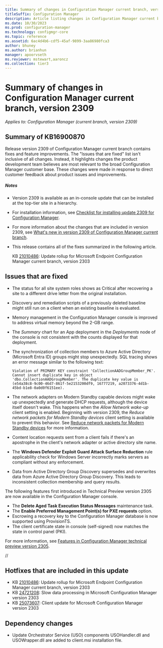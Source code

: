 ```yaml
---
title: Summary of changes in Configuration Manager current branch, version 2309
titleSuffix: Configuration Manager
description: Article listing changes in Configuration Manager current branch, version 2309
ms.date: 10/30/2023
ms.prod: configuration-manager
ms.technology: configmgr-core
ms.topic: reference
ms.assetid: 6ac4d4b6-cdf5-45af-9899-3aa86980fca3
author: bhuney
ms.author: brianhun
manager: apoorvseth
ms.reviewer: mstewart,aaroncz 
ms.collection: tier3
---
```


# Summary of changes in Configuration Manager current branch, version 2309

*Applies to: Configuration Manager (current branch, version 2309)*

## Summary of KB16900870
Release version 2309 of Configuration Manager current branch contains fixes and feature improvements.
The "Issues that are fixed" list isn't inclusive of all changes. Instead, it highlights changes the product development team believes are most relevant to the broad Configuration Manager customer base. These changes were made in response to direct customer feedback about product issues and improvements.

##### Notes
- Version 2309 is available as an in-console update that can be installed at the top-tier site in a hierarchy.
- For installation information, see [Checklist for installing update 2309 for Configuration Manager](../../core/servers/manage/checklist-for-installing-update-2309.md).
- For more information about the changes that are included in version 2309, see [What's new in version 2309 of Configuration Manager current branch](../../core/plan-design/changes/whats-new-in-version-2309.md).
- This release contains all of the fixes summarized in the following article.

   KB [21010486](../../hotfix/2303/21010486.md): Update rollup for Microsoft Endpoint Configuration Manager current branch, version 2303

## Issues that are fixed
<!-- 3013243 -->
- The status for all site system roles shows as Critical after recovering a site to a different drive letter from the original installation.

<!-- 12874521 -->
- Discovery and remediation scripts of a previously deleted baseline might still run on a client when an existing baseline is evaluated. 

<!-- 16225207 -->
- Memory management in the Configuration Manager console is improved to address virtual memory beyond the 2-GB range.

<!-- 16235012, 24435111  -->
- The *Summary* chart for an App deployment in the *Deployments* node of the console is not consistent with the counts displayed for that deployment.

<!-- 17436872 -->
- The synchronization of collection members to Azure Active Directory (Microsoft Entra ID) groups might stop unexpectedly. SQL tracing shows an error message similar to the following text:
   ```text
   Violation of PRIMARY KEY constraint 'CollectionAADGroupMember_PK'. Cannot insert duplicate key in object 'dbo.CollectionAADGroupMember'. The duplicate key value is (e54a38c8-9c00-46d7-861f-5e2153200df9, 16777219, a2073376-4d1b-45bd-b1e8-0a0d0f6151ee).
   ```

<!-- 17776096 -->
- The network adapters on Modern Standby capable devices might wake up unexpectedly and generate DHCP requests, although the device itself doesn't wake. This happens when the *Allow Network wake-up* client setting is enabled. Beginning with version 2309, the *Reduce network packets for Modern Standby devices* client setting is available to prevent this behavior. See [Reduce network packets for Modern Standby devices](../../core/clients/deploy/about-client-settings.md#reduce-network-packets-for-modern-standby-devices) for more information.

<!-- 24766267 -->
- Content location requests sent from a client fails if there's an apostrophe in the client's network adapter or active directory site name.

<!-- 9217349 -->
- The **Windows Defender Exploit Guard Attack Surface Reduction** rule applicability check for Windows Server incorrectly marks servers as compliant without any enforcement.

<!-- 15855196 -->
- Data from Active Directory Group Discovery supersedes and overwrites data from Azure Active Directory Group Discovery. This leads to inconsistent collection membership and query results.

<!-- 6167745, 2839966 -->
The following features first introduced in Technical Preview version 2305 are now available in the Configuration Manager console.
- The **Delete Aged Task Execution Status Messages** maintenance task.
- The **Enable Preferred Management Point(s) for PXE requests** option. 
- Escrowing a recovery key to the Configuration Manager database is now supported using ProvisionTS.
- The client certificate state in console (self-signed) now matches the state in control panel (PKI).

For more information, see [Features in Configuration Manager technical preview version 2305](../../core/get-started/2023/technical-preview-2305.md).

//

## Hotfixes that are included in this update
- KB [21010486](../../hotfix/2303/21010486.md): Update rollup for Microsoft Endpoint Configuration Manager current branch, version 2303
- KB [24721208](../../hotfix/2303/24721208.md): Slow data processing in Microsoft Configuration Manager version 2303
- KB [25073607](../../hotfix/2303/25073607.md): Client update for Microsoft Configuration Manager version 2303

## Dependency changes ##
- Update Orchestrator Service (USO) components USOHandler.dll and USOWrapper.dll are added to client.msi installation file. 